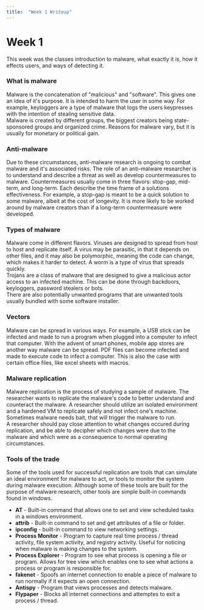 ```yaml
---
title:  "Week 1 Writeup"
---
```


# Week 1

This week was the classes introduction to malware, what exactly it is, how it effects users, and ways of detecting it.  
### What is malware   
Malware is the concatenation of "malicious" and "software". This gives one an idea of it's purpose. It is intended to harm the user in some way. For example, keyloggers are a type of malware that logs the users keypresses with the intention of stealing sensitive data.  
Malware is created by different groups, the biggest creators being state-sponsored groups and organized crime. Reasons for malware vary, but it is usually for monetary or political gain.  
### Anti-malware  
Due to these circumstances, anti-malware research is ongoing to combat malware and it's associated risks. The role of an anti-malware researcher is to understand and describe a threat as well as develop countermeasures to malware. Countermeasures usually come in three flavors: stop-gap, mid-term, and long-term. Each describe the time frame of a solutions effectiveness. For example, a stop-gap is meant to be a quick solution to some malware, albeit at the cost of longevity. It is more likely to be worked around by malware creators than if a long-term countermeasure were developed.  
### Types of malware  
Malware come in different flavors. Viruses are designed to spread from host to host and replicate itself. A virus may be parasitic, in that it depends on other files, and it may also be polymorphic, meaning the code can change, which makes it harder to detect. A worm is a type of virus that spreads quickly.  
Trojans are a class of malware that are designed to give a malicious actor access to an infected machine. This can be done through backdoors, keyloggers, password stealers or bots.  
There are also potentially unwanted programs that are unwanted tools usually bundled with some software installer.  
### Vectors  
Malware can be spread in various ways. For example, a USB stick can be infected and made to run a program when plugged into a computer to infect that computer. With the advent of smart phones, mobile app stores are another way malware can be spread. PDF files can become infected and made to execute code to infect a computer. This is also the case with certain office files, like excel sheets with macros.  
### Malware replication  
Malware replication is the process of studying a sample of malware. The researcher wants to replicate the malware's code to better understand and counteract the malware. A researcher should utilize an isolated environment and a hardened VM to replicate safely and not infect one's machine. Sometimes malware needs bait, that will trigger the malware to run.  
A researcher should pay close attention to what changes occured during replication, and be able to decipher which changes were due to the malware and which were as a consequence to normal operating circumstances.  
### Tools of the trade  
Some of the tools used for successful replication are tools that can simulate an ideal environment for malware to act, or tools to monitor the system during malware execution. Although some of these tools are built for the purpose of malware research, other tools are simple built-in commands found in windows.  
  * **AT** - Built-in command that allows one to set and view scheduled tasks in a windows environment.  
  * **attrib** - Built-in command to set and get attributes of a file or folder.  
  * **ipconfig** - built-in command to view networking settings.  
  * **Process Monitor** - Program to capture real time process / thread activity, file system activity, and registry activity. Useful for noticing when malware is making changes to the system.  
  * **Process Explorer** - Program to see what process is opening a file or program. Allows for tree view which enables one to see what actions a process or program is responsible for.  
  * **fakenet** - Spoofs an internet connection to enable a piece of malware to run normally if it expects an open connection.
  * **Antispy** - Program that views processes and detects malware. 
  * **Flypaper** - Blocks all internet connections and attemptes to exit a process / thread.  
